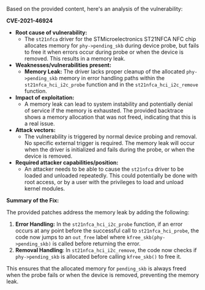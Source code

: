 Based on the provided content, here's an analysis of the vulnerability:

**CVE-2021-46924**

*   **Root cause of vulnerability:**
    *   The `st21nfca` driver for the STMicroelectronics ST21NFCA NFC chip allocates memory for `phy->pending_skb` during device probe, but fails to free it when errors occur during probe or when the device is removed. This results in a memory leak.
*   **Weaknesses/vulnerabilities present:**
    *   **Memory Leak:** The driver lacks proper cleanup of the allocated `phy->pending_skb` memory in error handling paths within the `st21nfca_hci_i2c_probe` function and in the `st21nfca_hci_i2c_remove` function.
*   **Impact of exploitation:**
    *   A memory leak can lead to system instability and potentially denial of service if the memory is exhausted. The provided backtrace shows a memory allocation that was not freed, indicating that this is a real issue.
*   **Attack vectors:**
    *   The vulnerability is triggered by normal device probing and removal. No specific external trigger is required. The memory leak will occur when the driver is initialized and fails during the probe, or when the device is removed.
*   **Required attacker capabilities/position:**
    *   An attacker needs to be able to cause the `st21nfca` driver to be loaded and unloaded repeatedly. This could potentially be done with root access, or by a user with the privileges to load and unload kernel modules.

**Summary of the Fix:**

The provided patches address the memory leak by adding the following:

1.  **Error Handling:**  In the `st21nfca_hci_i2c_probe` function, if an error occurs at any point before the successful call to `st21nfca_hci_probe`, the code now jumps to an `out_free` label where `kfree_skb(phy->pending_skb)` is called before returning the error.
2.  **Removal Handling**: In `st21nfca_hci_i2c_remove`, the code now checks if `phy->pending_skb` is allocated before calling `kfree_skb()` to free it.

This ensures that the allocated memory for `pending_skb` is always freed when the probe fails or when the device is removed, preventing the memory leak.